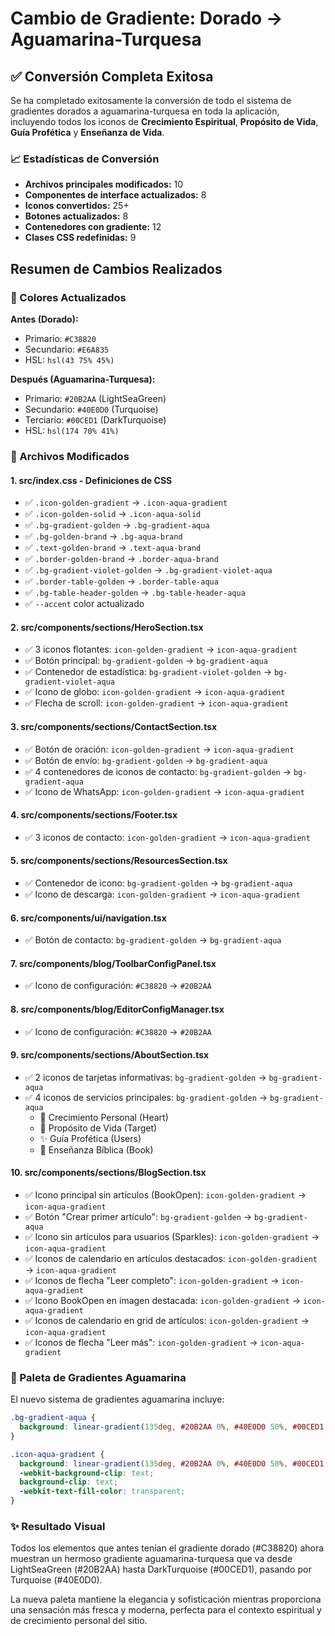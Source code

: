 # Cambio de Gradiente: Dorado → Aguamarina-Turquesa

## ✅ Conversión Completa Exitosa

Se ha completado exitosamente la conversión de todo el sistema de gradientes dorados a aguamarina-turquesa en toda la aplicación, incluyendo todos los iconos de **Crecimiento Espiritual**, **Propósito de Vida**, **Guía Profética** y **Enseñanza de Vida**.

### 📈 Estadísticas de Conversión
- **Archivos principales modificados:** 10
- **Componentes de interface actualizados:** 8  
- **Iconos convertidos:** 25+
- **Botones actualizados:** 8
- **Contenedores con gradiente:** 12
- **Clases CSS redefinidas:** 9

## Resumen de Cambios Realizados

### 🎨 Colores Actualizados

**Antes (Dorado):**
- Primario: `#C38820` 
- Secundario: `#E6A835`
- HSL: `hsl(43 75% 45%)`

**Después (Aguamarina-Turquesa):**
- Primario: `#20B2AA` (LightSeaGreen)
- Secundario: `#40E0D0` (Turquoise) 
- Terciario: `#00CED1` (DarkTurquoise)
- HSL: `hsl(174 70% 41%)`

### 📂 Archivos Modificados

#### 1. **src/index.css** - Definiciones de CSS
- ✅ `.icon-golden-gradient` → `.icon-aqua-gradient`
- ✅ `.icon-golden-solid` → `.icon-aqua-solid`
- ✅ `.bg-gradient-golden` → `.bg-gradient-aqua`
- ✅ `.bg-golden-brand` → `.bg-aqua-brand`
- ✅ `.text-golden-brand` → `.text-aqua-brand`
- ✅ `.border-golden-brand` → `.border-aqua-brand`
- ✅ `.bg-gradient-violet-golden` → `.bg-gradient-violet-aqua`
- ✅ `.border-table-golden` → `.border-table-aqua`
- ✅ `.bg-table-header-golden` → `.bg-table-header-aqua`
- ✅ `--accent` color actualizado

#### 2. **src/components/sections/HeroSection.tsx**
- ✅ 3 iconos flotantes: `icon-golden-gradient` → `icon-aqua-gradient`
- ✅ Botón principal: `bg-gradient-golden` → `bg-gradient-aqua`
- ✅ Contenedor de estadística: `bg-gradient-violet-golden` → `bg-gradient-violet-aqua`
- ✅ Icono de globo: `icon-golden-gradient` → `icon-aqua-gradient`
- ✅ Flecha de scroll: `icon-golden-gradient` → `icon-aqua-gradient`

#### 3. **src/components/sections/ContactSection.tsx**
- ✅ Botón de oración: `icon-golden-gradient` → `icon-aqua-gradient`
- ✅ Botón de envío: `bg-gradient-golden` → `bg-gradient-aqua`
- ✅ 4 contenedores de iconos de contacto: `bg-gradient-golden` → `bg-gradient-aqua`
- ✅ Icono de WhatsApp: `icon-golden-gradient` → `icon-aqua-gradient`

#### 4. **src/components/sections/Footer.tsx**
- ✅ 3 iconos de contacto: `icon-golden-gradient` → `icon-aqua-gradient`

#### 5. **src/components/sections/ResourcesSection.tsx**
- ✅ Contenedor de icono: `bg-gradient-golden` → `bg-gradient-aqua`
- ✅ Icono de descarga: `icon-golden-gradient` → `icon-aqua-gradient`

#### 6. **src/components/ui/navigation.tsx**
- ✅ Botón de contacto: `bg-gradient-golden` → `bg-gradient-aqua`

#### 7. **src/components/blog/ToolbarConfigPanel.tsx**
- ✅ Icono de configuración: `#C38820` → `#20B2AA`

#### 8. **src/components/blog/EditorConfigManager.tsx**
- ✅ Icono de configuración: `#C38820` → `#20B2AA`

#### 9. **src/components/sections/AboutSection.tsx**
- ✅ 2 iconos de tarjetas informativas: `bg-gradient-golden` → `bg-gradient-aqua`
- ✅ 4 iconos de servicios principales: `bg-gradient-golden` → `bg-gradient-aqua`
  - 🌱 Crecimiento Personal (Heart)
  - 🎯 Propósito de Vida (Target) 
  - ✨ Guía Profética (Users)
  - 📖 Enseñanza Bíblica (Book)

#### 10. **src/components/sections/BlogSection.tsx**
- ✅ Icono principal sin artículos (BookOpen): `icon-golden-gradient` → `icon-aqua-gradient`
- ✅ Botón "Crear primer artículo": `bg-gradient-golden` → `bg-gradient-aqua`
- ✅ Icono sin artículos para usuarios (Sparkles): `icon-golden-gradient` → `icon-aqua-gradient`
- ✅ Iconos de calendario en artículos destacados: `icon-golden-gradient` → `icon-aqua-gradient`
- ✅ Iconos de flecha "Leer completo": `icon-golden-gradient` → `icon-aqua-gradient`
- ✅ Icono BookOpen en imagen destacada: `icon-golden-gradient` → `icon-aqua-gradient`
- ✅ Iconos de calendario en grid de artículos: `icon-golden-gradient` → `icon-aqua-gradient`
- ✅ Iconos de flecha "Leer más": `icon-golden-gradient` → `icon-aqua-gradient`

### 🌈 Paleta de Gradientes Aguamarina

El nuevo sistema de gradientes aguamarina incluye:

```css
.bg-gradient-aqua {
  background: linear-gradient(135deg, #20B2AA 0%, #40E0D0 50%, #00CED1 100%);
}

.icon-aqua-gradient {
  background: linear-gradient(135deg, #20B2AA 0%, #40E0D0 50%, #00CED1 100%);
  -webkit-background-clip: text;
  background-clip: text;
  -webkit-text-fill-color: transparent;
}
```

### ✨ Resultado Visual

Todos los elementos que antes tenían el gradiente dorado (#C38820) ahora muestran un hermoso gradiente aguamarina-turquesa que va desde LightSeaGreen (#20B2AA) hasta DarkTurquoise (#00CED1), pasando por Turquoise (#40E0D0).

La nueva paleta mantiene la elegancia y sofisticación mientras proporciona una sensación más fresca y moderna, perfecta para el contexto espiritual y de crecimiento personal del sitio.
